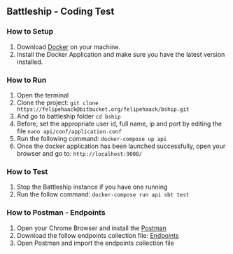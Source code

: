 ## Battleship - Coding Test

### How to Setup

1. Download [Docker](https://docs.docker.com/docker-for-mac/) on your machine.
2. Install the Docker Application and make sure you have the latest version installed.

### How to Run

1. Open the terminal
2. Clone the project: ```git clone https://felipehaack@bitbucket.org/felipehaack/bship.git```
3. And go to battleship folder ```cd bship```
4. Before, set the appropriate user id, full name, ip and port by editing the file ```nano api/conf/application.conf```
5. Run the following command: ```docker-compose up api```
6. Once the docker application has been launched successfully, open your browser and go to: ```http://localhost:9000/```

### How to Test

1. Stop the Battleship instance if you have one running
2. Run the follow command: ```docker-compose run api sbt test```

### How to Postman - Endpoints

1. Open your Chrome Browser and install the [Postman](https://chrome.google.com/webstore/detail/postman/fhbjgbiflinjbdggehcddcbncdddomop)
2. Download the follow endpoints collection file: [Endpoints](https://dl.dropboxusercontent.com/u/20767075/battleship.postman_collection)
3. Open Postman and import the endpoints collection file